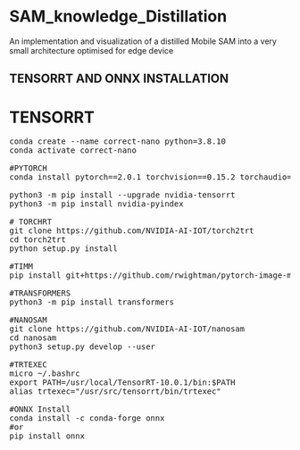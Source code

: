 # SAM_knowledge_Distillation
An implementation and visualization of a distilled Mobile SAM into a very small architecture optimised for edge device

## TENSORRT AND ONNX INSTALLATION

# TENSORRT

<pre>
conda create --name correct-nano python=3.8.10
conda activate correct-nano 

#PYTORCH 
conda install pytorch==2.0.1 torchvision==0.15.2 torchaudio==2.0.2 pytorch-cuda=11.8 -c pytorch -c nvidia

python3 -m pip install --upgrade nvidia-tensorrt
python3 -m pip install nvidia-pyindex

# TORCHRT
git clone https://github.com/NVIDIA-AI-IOT/torch2trt
cd torch2trt
python setup.py install

#TIMM
pip install git+https://github.com/rwightman/pytorch-image-models.git 

#TRANSFORMERS
python3 -m pip install transformers

#NANOSAM
git clone https://github.com/NVIDIA-AI-IOT/nanosam
cd nanosam
python3 setup.py develop --user

#TRTEXEC
micro ~/.bashrc
export PATH=/usr/local/TensorRT-10.0.1/bin:$PATH
alias trtexec="/usr/src/tensorrt/bin/trtexec"

#ONNX Install
conda install -c conda-forge onnx 
#or
pip install onnx
</pre>
